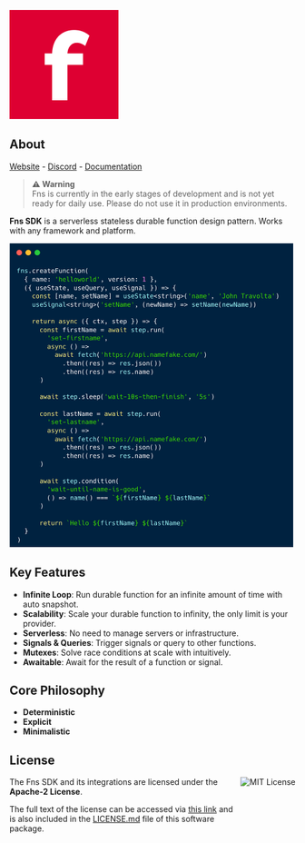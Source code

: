 ![Fns Screenshot](doc/assets/fns.png)

## About

<a href="https://www.fns.run">Website</a> -
<a href="https://discord.fns.run">Discord</a> -
<a href="https://docs.fns.run">Documentation</a>

> **⚠ Warning**<br> Fns is currently in the early stages of development and is
> not yet ready for daily use. Please do not use it in production environments.

**Fns SDK** is a serverless stateless durable function design pattern. Works
with any framework and platform.

<img src="doc/assets/example.png" alt="drawing" width="500"/>

## Key Features

- **Infinite Loop**: Run durable function for an infinite amount of time with
  auto snapshot.
- **Scalability**: Scale your durable function to infinity, the only limit is
  your provider.
- **Serverless**: No need to manage servers or infrastructure.
- **Signals & Queries**: Trigger signals or query to other functions.
- **Mutexes**: Solve race conditions at scale with intuitively.
- **Awaitable**: Await for the result of a function or signal.

## Core Philosophy

- **Deterministic**
- **Explicit**
- **Minimalistic**

## License

<a href="https://opensource.org/license/apache-2-0">
  <img align="right" height="96" alt="MIT License" src="https://opensource.org/wp-content/themes/osi/assets/img/osi-badge-dark.svg" />
</a>

The Fns SDK and its integrations are licensed under the **Apache-2 License**.

The full text of the license can be accessed via
[this link](https://opensource.org/license/apache-2-0) and is also included in
the [LICENSE.md](LICENSE.md) file of this software package.
